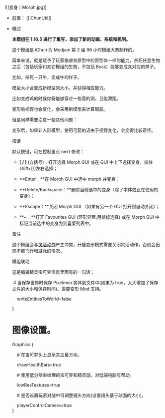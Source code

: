 ![[变身丨Morph.jpg]]
- 前置：
 [[iChunUtil]]

- 概述
    
    **本模组在 1.16.5 进行了重写，添加了新的动画、系统和机制。**  
    
    这个模组是 iChun 为 Modjam 第 2 届 96 小时模组大赛制作的。
    
    简单来说，就是赋予了玩家像虐杀原型中的原型体一样的能力，杀死任意生物之后（包括玩家和其它模组的生物，不包括 Boss）能够变成其对应的样子。
    
    比如，杀死一只牛，变成牛的样子。
    
    模型大小会变成新模型的大小，并获得相应能力。
    
    比如变成鸡的时候你将能够穿过一格高的洞，且能滑翔。
    
    变形后视野也会变化，会采用新模型来计算眼高。
    
    但是同样需要注意一些其他问题：
    
    变形后，如果非人形模型，使用弓箭的话由于视野变化，会变得比较奇怪。
    
    按键
    
    默认按键，可在控制里点 next 修改：  
    
    - **[ / ]** (方括号)：打开选择 Morph GUI 或在 GUI 中上下选择变身，按住 shift+[/]左右选择；
        
    - **Enter：**在 Morph GUI 中选中 morph 并变身；  
        
    - **Delete/Backspace：**删除当前选中的变身（除了本体或正在使用的变身）；
        
    - **Escape：**关闭 Morph GUI （如果有另一个 GUI 打开则自动关闭）；
        
    - **~：**打开 Favourites GUI (环形界面,用鼠标选择) 或在 Morph GUI 中标记当前选中的变身为到喜爱列表中。
        
    
    备注
    
    这个模组会与[灵活动作](https://www.mcmod.cn/class/65.html "灵活移动")产生冲突，开启变形模式需要关闭灵活动作，否则会出现不能飞行和游泳的情况。
    
    模组联动
    
    这是编辑精灵宝可梦信息里面有的一句话：
    
     # 当保存世界时保存 Pixelmon 实体到文件中(如果为 true，大大增加了保存文件的大小和保存时间)。需要变形 Mod 支持。
    
        writeEntitiesToWorld=false
    
    }
    
    # 图像设置。
    
    Graphics {
    
        # 在宝可梦头上显示其血量方块。
    
        drawHealthBars=true
    
        # 使用低分辨率纹理的宝可梦和精灵球。对低端电脑有帮助。
    
        lowResTextures=true
    
        # 是否设置玩家对战中可调整镜头方向(设置镜头基于球面的大小)。
    
        playerControlCamera=true  
    }